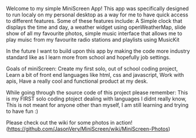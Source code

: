 Welcome to my simple MiniScreen App! 
This app was specifically designed to run localy on my personal desktop as a way for me to have quick access to different features.
Some of these features include: A Simple clock that displays the time and day, a weather widget using openWeatherMap, slide show of all my favourite photos, simple music interface that allows me to play muisc from my favourite radio stations and playlists using MusicKit

In the future I want to build upon this app by making the code more industry standard like as I learn more from school and hopefully job settings.

Goals of miniScreen: Create my first solo, out of school coding project, Learn a bit of front end languages like html, css and javascript, Work with apis, Have a really cool and functional product at my desk.

While going through the source code of this project please remember: This is my FIRST solo coding ptoject dealing with languages I didnt really know, This is not meant for anyone other than myself, I am still learning and trying to have fun :)

Please check out the wiki for some photos in action! (https://github.com/JasonVery/MiniScreen/wiki/MiniScreen-Photos)
